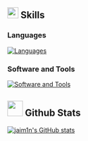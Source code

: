 ## <img src="https://media2.giphy.com/media/QssGEmpkyEOhBCb7e1/giphy.gif?cid=ecf05e47a0n3gi1bfqntqmob8g9aid1oyj2wr3ds3mg700bl&rid=giphy.gif" width ="25"><b> Skills</b>

### Languages
[![Languages](https://skillicons.dev/icons?i=js,html,css,python,c,cpp,md)](https://skillicons.dev)

### Software and Tools
[![Software and Tools](https://skillicons.dev/icons?i=git,visualstudio,kali,ps)](https://skillicons.dev)

## <img src="https://media.giphy.com/media/iY8CRBdQXODJSCERIr/giphy.gif" width="35"><b> Github Stats </b>

[![jaim1n's GitHub stats](https://github-readme-stats.vercel.app/api?username=jaim1n)](https://github.com/jaim1n/github-readme-stats)
